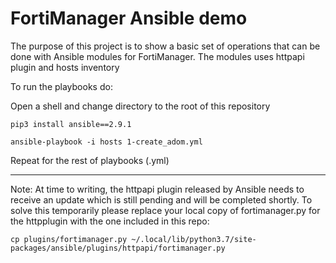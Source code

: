 # FortiManager Ansible demo

The purpose of this project is to show a basic set of operations that can be done with Ansible modules for FortiManager.
The modules uses httpapi plugin and hosts inventory

To run the playbooks do:

Open a shell and change directory to the root of this repository

```pip3 install ansible==2.9.1```

```ansible-playbook -i hosts 1-create_adom.yml``` 

Repeat for the rest of playbooks (.yml)


----

Note: At time to writing, the httpapi plugin released by Ansible needs to receive an update which is still pending and will be completed shortly. To solve this temporarily please replace your local copy of fortimanager.py for the httpplugin with the one included in this repo:

```cp plugins/fortimanager.py ~/.local/lib/python3.7/site-packages/ansible/plugins/httpapi/fortimanager.py```
